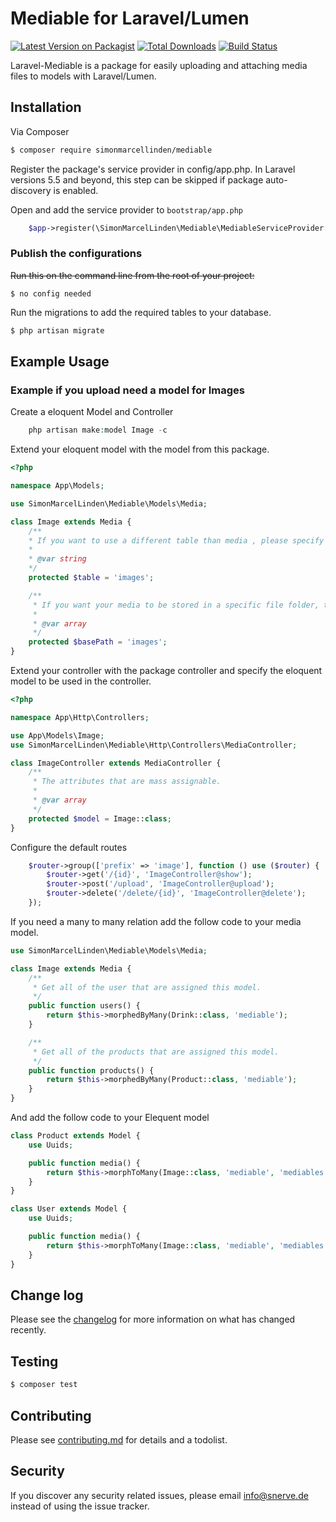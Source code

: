 # Mediable for Laravel/Lumen

[![Latest Version on Packagist][ico-version]][link-packagist]
[![Total Downloads][ico-downloads]][link-downloads]
[![Build Status][ico-travis]][link-travis]

Laravel-Mediable is a package for easily uploading and attaching media files to models with Laravel/Lumen.

## Installation

Via Composer

``` bash
$ composer require simonmarcellinden/mediable
```

Register the package's service provider in config/app.php. In Laravel versions 5.5 and beyond, this step can be skipped if package auto-discovery is enabled.

Open and add the service provider to `bootstrap/app.php`
```php
	$app->register(\SimonMarcelLinden\Mediable\MediableServiceProvider::class);
```

### Publish the configurations
~~Run this on the command line from the root of your project:~~
```
$ no config needed
```

Run the migrations to add the required tables to your database.
```php 
$ php artisan migrate
```

## Example Usage 
### Example if you upload need a model for Images

Create a eloquent Model and Controller
```php
    php artisan make:model Image -c
```

Extend your eloquent model with the model from this package.

```php
<?php

namespace App\Models;

use SimonMarcelLinden\Mediable\Models\Media;

class Image extends Media {
	/**
	* If you want to use a different table than media , please specify it here.
	*
	* @var string
	*/
	protected $table = 'images';

	/**
	 * If you want your media to be stored in a specific file folder, then specify it here.
	 *
	 * @var array
	 */
	protected $basePath = 'images';
}
```
Extend your controller with the package controller and specify the eloquent model to be used in the controller. 

```php
<?php

namespace App\Http\Controllers;

use App\Models\Image;
use SimonMarcelLinden\Mediable\Http\Controllers\MediaController;

class ImageController extends MediaController {
	/**
	 * The attributes that are mass assignable.
	 *
	 * @var array
	 */
	protected $model = Image::class;
}
```

Configure the default routes

```php
	$router->group(['prefix' => 'image'], function () use ($router) {
		$router->get('/{id}', 'ImageController@show');
		$router->post('/upload', 'ImageController@upload');
		$router->delete('/delete/{id}', 'ImageController@delete');
	});
```

If you need a many to many relation add the follow code to your media model.
```php
use SimonMarcelLinden\Mediable\Models\Media;

class Image extends Media {
	/**
     * Get all of the user that are assigned this model.
     */
    public function users() {
        return $this->morphedByMany(Drink::class, 'mediable');
    }

	/**
     * Get all of the products that are assigned this model.
     */
    public function products() {
        return $this->morphedByMany(Product::class, 'mediable');
	}
}
```
And add the follow code to your Elequent model

```php
class Product extends Model {
	use Uuids;

	public function media() {
        return $this->morphToMany(Image::class, 'mediable', 'mediables', 'mediable_id', "media_id");
    }
}

class User extends Model {
	use Uuids;

	public function media() {
        return $this->morphToMany(Image::class, 'mediable', 'mediables', 'mediable_id', "media_id");
    }
}
```

## Change log

Please see the [changelog](changelog.md) for more information on what has changed recently.

## Testing

``` bash
$ composer test
```

## Contributing

Please see [contributing.md](contributing.md) for details and a todolist.

## Security

If you discover any security related issues, please email info@snerve.de instead of using the issue tracker.


[ico-version]: https://img.shields.io/packagist/v/simonmarcellinden/mediable.svg?style=flat-square
[ico-downloads]: https://img.shields.io/packagist/dt/simonmarcellinden/mediable.svg?style=flat-square
[ico-travis]: https://img.shields.io/travis/simonmarcellinden/mediable/master.svg?style=flat-square

[link-packagist]: https://packagist.org/packages/simonmarcellinden/mediable
[link-downloads]: https://packagist.org/packages/simonmarcellinden/mediable
[link-travis]: https://travis-ci.org/simonmarcellinden/mediable
[link-author]: https://github.com/simonmarcellinden
[link-contributors]: ../../contributors
